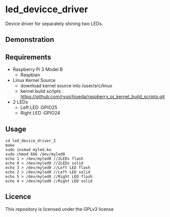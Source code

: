 # led_devicce_driver
Device driver for separately shining two LEDs.

## Demonstration

## Requirements
- Raspberry Pi 3 Model B
  - Raspbian
- Linux Kernel Source
  - download kernel source into /user/src/linux
  - kernel build scripts : https://github.com/ryuichiueda/raspberry_pi_kernel_build_scripts.git
- 2 LEDs
  - Left LED :GPIO25
  - Right LED :GPIO24
  
## Usage
```
cd led_device_driver_2
make
sudo insmod myled.ko
sudo chmod 666 /dev/myled0
echo 1 > /dev/myled0 //2LEDs flash
echo 0 > /dev/myled0 //2LEDs solid
echo 3 > /dev/myled0 //Left LED flash
echo 2 > /dev/myled0 //Left LED solid
echo 5 > /dev/myled0 //Right LED flash
echo 4 > /dev/myled0 //Right LED solid
```

## Licence
This repository is licensed under the GPLv3 license
